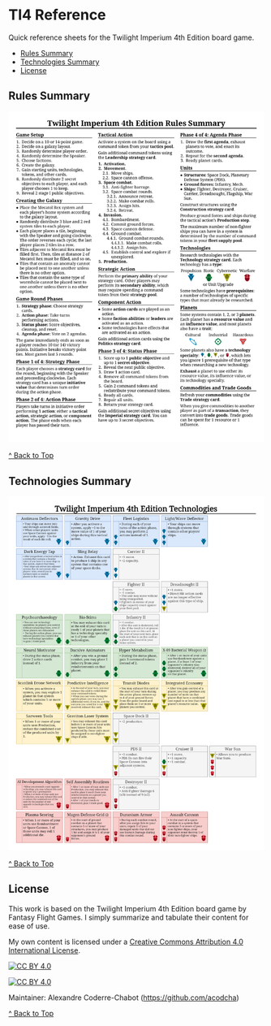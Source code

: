 # TI4 Reference
Quick reference sheets for the Twilight Imperium 4th Edition board game.

- [Rules Summary](#rules-summary)
- [Technologies Summary](#technologies-summary)
- [License](#license)

## Rules Summary
![Rules](rules/rules.png)

[^ Back to Top](#ti4-reference)

## Technologies Summary
![Technologies](technologies/technologies_vertical.png)

[^ Back to Top](#ti4-reference)

## License
This work is based on the Twilight Imperium 4th Edition board game by Fantasy Flight Games. I simply summarize and tabulate their content for ease of use.

My own content is licensed under a [Creative Commons Attribution 4.0 International License][cc-by].

[![CC BY 4.0][cc-by-shield]][cc-by]

[![CC BY 4.0][cc-by-image]][cc-by]

[cc-by]: http://creativecommons.org/licenses/by/4.0/
[cc-by-image]: https://i.creativecommons.org/l/by/4.0/88x31.png
[cc-by-shield]: https://img.shields.io/badge/License-CC%20BY%204.0-lightgrey.svg

Maintainer: Alexandre Coderre-Chabot (<https://github.com/acodcha>)

[^ Back to Top](#ti4-reference)
